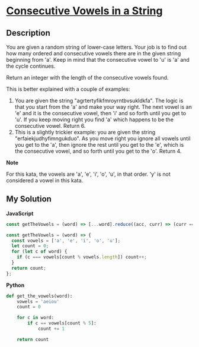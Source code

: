 # [Consecutive Vowels in a String](https://www.codewars.com/kata/62a933d6d6deb7001093de16)

## Description

You are given a random string of lower-case letters. Your job is to find out how many ordered and consecutive vowels there are in the given string beginning from 'a'. Keep in mind that the consecutive vowel to 'u' is 'a' and the cycle continues.

Return an integer with the length of the consecutive vowels found.

This is better explained with a couple of examples:

1. You are given the string "agrtertyfikfmroyrntbvsukldkfa". The logic is that you start from the 'a' and make your way right. The next vowel is an 'e' and it is the consecutive vowel, then 'i' and so forth until you get to 'u'. If you keep moving right you find 'a' which happens to be the consecutive vowel. Return 6.
2. This is a slightly trickier example: you are given the string "erfaiekjudhyfimngukduo". As you move right you ignore all vowels until you get to the 'a', then ignore the rest until you get to the 'e', which is the consecutive vowel, and so forth until you get to the 'o'. Return 4.

**Note**

For this kata, the vowels are 'a', 'e', 'i', 'o', 'u', in that order. 'y' is not considered a vowel in this kata.

## My Solution

**JavaScript**

```js
const getTheVowels = (word) => [...word].reduce((acc, curr) => (curr === 'aeiou'[acc % 5] ? acc + 1 : acc), 0);
```

```js
const getTheVowels = (word) => {
  const vowels = ['a', 'e', 'i', 'o', 'u'];
  let count = 0;
  for (let c of word) {
    if (c === vowels[count % vowels.length]) count++;
  }
  return count;
};
```

**Python**

```py
def get_the_vowels(word):
    vowels = 'aeiou'
    count = 0

    for c in word:
        if c == vowels[count % 5]:
            count += 1

    return count
```
